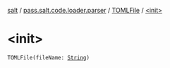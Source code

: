 [salt](../../index.md) / [pass.salt.code.loader.parser](../index.md) / [TOMLFile](index.md) / [&lt;init&gt;](./-init-.md)

# &lt;init&gt;

`TOMLFile(fileName: `[`String`](https://kotlinlang.org/api/latest/jvm/stdlib/kotlin/-string/index.html)`)`